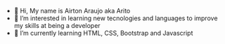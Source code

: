 - 👋 Hi, My name is Airton Araujo aka Arito
- 👀 I’m interested in learning new tecnologies and languages to improve my skills at being a developer
- 🌱 I’m currently learning HTML, CSS, Bootstrap and Javascript

<!---
airtonaraujo/airtonaraujo is a ✨ special ✨ repository because its `README.md` (this file) appears on your GitHub profile.
You can click the Preview link to take a look at your changes.
--->
